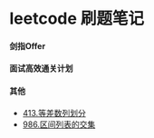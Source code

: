 # leetcode 刷题笔记


#### 剑指Offer



#### 面试高效通关计划


#### 其他
- [413.等差数列划分](https://github.com/stream1080/leetcode/blob/main/其他/413-等差数列划分.md)
- [986.区间列表的交集](https://github.com/stream1080/leetcode/blob/main/其他/986-区间列表的交集.md)


